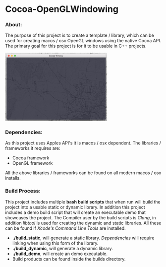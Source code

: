 # Cocoa-OpenGLWindowing

### About:
The purpose of this project is to create a template / library, which can be used for creating macos / osx OpenGL windows using the native Cocoa API. The primary goal for this project is for it to be usable in C++ projects.

<img src="other/CocoaWindowImage.png" alt="Cocoa Window Image" width="329px" style="width: 329px;"/>

### Dependencies:
As this project uses Apples API's it is macos / osx dependent.
The libraries / frameworks it requires are:

 - Cocoa framework
 - OpenGL framework

All the above libraries / frameworks can be found on all modern macos / osx installs.

### Build Process:
This project includes multiple **bash build scripts** that when run will build the project into a usable static or dynamic library.
In addition this project includes a demo build script that will create an executable demo that showcases the project.
The Compiler user by the build scripts is *Clang*, in addition *libtool* is used for creating the dynamic and static libraries. All these can be found if *Xcode's Command Line Tools* are installed.

- **./build_static**, will generate a static library. *Dependencies* will require linking when using this form of the library.
- **./build_dynamic**,  will generate a dynamic library.
- **./build_demo**, will create an demo executable.
- Build products can be found inside the builds directory.